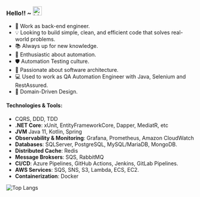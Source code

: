 ### Hello!! ~ <img src="https://user-images.githubusercontent.com/1303154/88677602-1635ba80-d120-11ea-84d8-d263ba5fc3c0.gif" width="24px" alt="hi">



* 💼   Work as back-end engineer.
* 💡   Looking to build simple, clean, and efficient code that solves real-world problems.
* 📚   Always up for new knowledge.
* 🤖   Enthusiastic about automation.
* 🛡️   Automation Testing culture.
* 🌱   Passionate about software architecture.
* 💻   Used to work as QA Automation Engineer with Java, Selenium and RestAssured.
* 📐   Domain-Driven Design.


#### Technologies & Tools:
- CQRS, DDD, TDD
- **.NET Core**:  xUnit, EntityFrameworkCore, Dapper, MediatR, etc
- **JVM** Java 11, Kotlin, Spring
- **Observability & Monitoring**: Grafana, Prometheus, Amazon CloudWatch
- **Databases**: SQLServer, PostgreSQL, MySQL/MariaDB, MongoDB.
- **Distributed Cache**: Redis
- **Message Broksers**: SQS, RabbitMQ
- **CI/CD**: Azure Pipelines, GitHub Actions, Jenkins, GitLab Pipelines.
- **AWS  Services**: SQS, SNS, S3, Lambda, ECS, EC2.
- **Containerization**: Docker


![Top Langs](https://github-readme-stats.vercel.app/api/top-langs/?username=pedronvasconcelos&layout=compact&hide=css,hxxtml)



